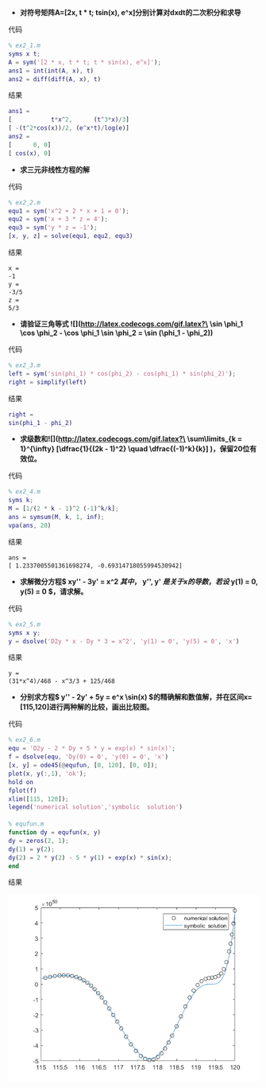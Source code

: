 - **对符号矩阵A=[2x, t * t; tsin(x), e^x]分别计算对dxdt的二次积分和求导**

代码

```matlab
% ex2_1.m
syms x t;
A = sym('[2 * x, t * t; t * sin(x), e^x]');
ans1 = int(int(A, x), t)
ans2 = diff(diff(A, x), t)
```

结果

```matlab
ans1 =
[           t*x^2,      (t^3*x)/3]
[ -(t^2*cos(x))/2, (e^x*t)/log(e)]
ans2 =
[      0, 0]
[ cos(x), 0]
```

- **求三元非线性方程的解**

代码

```matlab
% ex2_2.m
equ1 = sym('x^2 + 2 * x + 1 = 0');
equ2 = sym('x + 3 * z = 4');
equ3 = sym('y * z = -1');
[x, y, z] = solve(equ1, equ2, equ3)
```

结果

```
x =
-1
y =
-3/5
z =
5/3
```

- **请验证三角等式 ![](http://latex.codecogs.com/gif.latex?\  \sin \phi_1 \cos \phi_2 - \cos \phi_1 \sin \phi_2 = \sin (\phi_1 - \phi_2))**

代码

```matlab
% ex2_3.m
left = sym('sin(phi_1) * cos(phi_2) - cos(phi_1) * sin(phi_2)');
right = simplify(left)
```

结果

```matlab
right =
sin(phi_1 - phi_2)
```

- **求级数和![](http://latex.codecogs.com/gif.latex?\ \sum\limits_{k = 1}^{\infty} [\dfrac{1}{(2k - 1)^2} \quad \dfrac{(-1)^k}{k}] )，保留20位有效位。**

代码

```matlab
% ex2_4.m
syms k;
M = [1/(2 * k - 1)^2 (-1)^k/k];
ans = symsum(M, k, 1, inf);
vpa(ans, 20)
```

结果

```
ans =
[ 1.2337005501361698274, -0.69314718055994530942]
```

- **求解微分方程$ xy'' - 3y' = x^2 $其中，$ y'', y' $是关于x的导数，若设$ y(1) = 0, y(5) = 0 $，请求解。**

代码

```matlab
% ex2_5.m
syms x y;
y = dsolve('D2y * x - Dy * 3 = x^2', 'y(1) = 0', 'y(5) = 0', 'x')
```

结果

```
y =
(31*x^4)/468 - x^3/3 + 125/468
```

- **分别求方程$ y'' - 2y' + 5y = e^x \sin(x) $的精确解和数值解，并在区间x=[115,120]进行两种解的比较，画出比较图。**

代码

```matlab
% ex2_6.m
equ = 'D2y - 2 * Dy + 5 * y = exp(x) * sin(x)';
f = dsolve(equ, 'Dy(0) = 0', 'y(0) = 0', 'x')
[x, y] = ode45(@equfun, [0, 120], [0, 0]);
plot(x, y(:,1), 'ok');
hold on
fplot(f)
xlim([115, 120]);
legend('numerical solution','symbolic  solution')

% equfun.m
function dy = equfun(x, y)
dy = zeros(2, 1);
dy(1) = y(2);
dy(2) = 2 * y(2) - 5 * y(1) + exp(x) * sin(x);
end
```

结果

![ex2_6](ex2_6.png)
